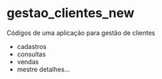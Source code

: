 # gestao_clientes_new
Códigos de uma aplicação para gestão de clientes
- cadastros
- consultas 
- vendas
- mestre detalhes...
